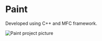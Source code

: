 # Paint
Developed using C++ and MFC framework.

![Paint project picture](https://user-images.githubusercontent.com/104775108/197596709-e2c785eb-fae0-43f0-a6a2-0918ec835b44.png)
